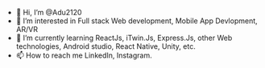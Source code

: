 - 👋 Hi, I’m @Adu2120
- 👀 I’m interested in Full stack Web development, Mobile App Devlopment, AR/VR
- 🌱 I’m currently learning ReactJs, iTwin.Js, Express.Js, other Web technologies, Android studio, React Native, Unity, etc.
- 📫 How to reach me LinkedIn, Instagram.
